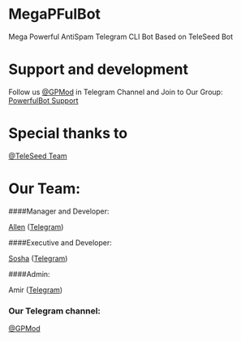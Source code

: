 # MegaPFulBot
Mega Powerful AntiSpam Telegram CLI Bot Based on TeleSeed Bot


# Support and development

Follow us [@GPMod](https://telegram.me/GPMod) in Telegram Channel
and
Join to Our Group: [PowerfulBot Support](https://telegram.me/joinchat/Cxxg3T-iPydwSuWb6D01Nw)


# Special thanks to

[@TeleSeed Team](https://telegram.me/TeleSeed)


# Our Team:

####Manager and Developer:

[Allen](https://github.com/Dragon-Born) ([Telegram](https://telegram.me/dragon_born))

####Executive and Developer:

[Sosha](https://github.com/Sosha1996) ([Telegram](https://telegram.me/Soshow))

####Admin:

Amir ([Telegram](https://telegram.me/amirho3ein911))


### Our Telegram channel:
[@GPMod](https://telegram.me/GPMod)
